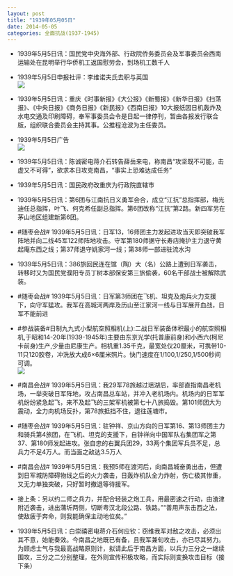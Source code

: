 ```yaml
---
layout: post
title: "1939年05月05日"
date: 2014-05-05
categories: 全面抗战(1937-1945)
---
```


<meta name="referrer" content="no-referrer" />

- 1939年5月5日讯：国民党中央海外部、行政院侨务委员会及军事委员会西南运输处在昆明举行华侨机工返国慰劳会，到场机工数千人 

- 1939年5月5日申报社评：李维诺夫氏去职与英国 <br/><img src="https://ww2.sinaimg.cn/large/aca367d8jw1eg3qg2rog9j20y00y9x5n.jpg" />

- 1939年5月5日讯：重庆《时事新报》《大公报》《新蜀报》《新华日报》《扫荡报》、《中央日报》《商务日报》《新民报》《西南日报》10大报纸因日机轰炸及水电交通及印刷障碍，奉军事委员会令是日起一律停刊，暂由各报发行联合版，组织联合委员会主持其事。公推程沧波为主任委员。 

- 1939年5月5日广告 <br/><img src="https://ww4.sinaimg.cn/large/aca367d8jw1eg3op6czs4j20fa0kpdiy.jpg" />

- 1939年5月5日讯：陈诚密电蒋介石转告薛岳来电，称南昌“攻坚既不可能，击虚又不可得”，欲求本日攻克南昌，“事实上恐难达成任务” 

- 1939年5月5日讯：国民政府改重庆为行政院直辖市 

- 1939年5月5日讯：第6团与江南抗日义勇军会合，成立“江抗”总指挥部，梅光迪任总指挥，叶飞、何克希任副总指挥。第6团改称“江抗”第2路。新四军另在茅山地区组建新第6团。 

- #随枣会战# 1939年5月5日讯：日军13，16师团主力发起进攻当天即突破我军阵地并向二线45军122师阵地攻击。守军第180师据守长寿店掩护主力退守黄起庵东西之线；第37师退守姚家河一线；第38师一部进驻流水沟 

- 1939年5月5日讯：386旅回民连在馆（陶）大（名）公路上遭到日军袭击，转移时又为国民党濮阳专员丁树本部保安第三旅偷袭，60名干部战士被解除武装。 

- #随枣会战# 1939年5月5日讯：日军第3师团在飞机、坦克及炮兵火力支援下，向守军猛攻。我军在高城河两岸及历山至江家河一线与日军展开血战，日军不能前进 

- #参战装备#日制九九式小型航空照相机(上):二战日军装备体积最小的航空照相机,于昭和14-20年(1939-1945年)主要由东京光学(托普康前身)和小西六(柯尼卡前身)生产,少量由尼康生产。相机重1.35千克，最宽处仅20厘米，可携带10-11只120胶卷，冲洗放大成6×6厘米照片。快门速度在1/100,1/250,1/500秒间可调。 <br/><img src="https://ww3.sinaimg.cn/large/aca367d8jw1eg3630jix0j20hs0giac0.jpg" />

- #南昌会战# 1939年5月5日讯：我29军78旅越过瑶湖后，率部直指南昌老机场，一举突破日军阵地，攻占南昌总车站，并冲入老机场内。机场内的日军军机纷纷紧急起飞，来不及起飞的三架军机被第七十八旅捣毁。第101师团大为震动，全力向机场反扑，第78旅抵挡不住，退往莲塘市。 

- #随枣会战# 1939年5月5日讯：驻钟祥、京山方向的日军第16、第13师团主力和骑兵第4旅团，在飞机、坦克的支援下，自钟祥向中国军队右集团军之第37、第180师发起进攻。张自忠的右翼兵团29，33两个集团军兵员不足，总兵力不足4万人。而当面之敌达3.5万人 

- #南昌会战# 1939年5月5日讯：我预5师在渡河后，向南昌城奋勇出击，但遭到日军城防障碍物线之后的火力袭击，日轰炸机队全力炸射，伤亡极其惨重，又无力单独突破，只好暂时撤退等待援军。 

- 接上条：另以约二师之兵力，并配合轻装之炮工兵，用最密速之行动，由渣津附近袭击，进出蒲圻两侧，切断粤汉北段公路、铁路。”“善用声东击西之法，使敌疲于奔命，则我能确保主动地位矣。” 

- 1939年5月5日讯：白崇禧密电蒋介石何应钦：窃维我军对敌之攻击，必须出其不意，始能奏效。今南昌之地既已有备，且我军兼旬攻击，亦已尽其努力。为顾虑士气与我最高战略原则计，拟请此后于南昌方面，以兵力三分之一继续围攻，三分之二分别整理，在外则宣传积极攻略，而实际则变换攻击目标（接下条） 

